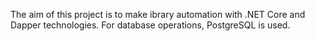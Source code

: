 The aim of this project is to make ibrary automation with .NET Core and Dapper technologies. For database operations, PostgreSQL is used.
